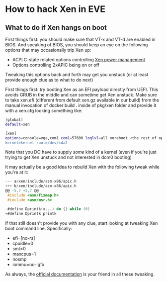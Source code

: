 # How to hack Xen in EVE

## What to do if Xen hangs on boot

First things first: you should make sure that VT-x and VT-d are enabled in BIOS. And speaking of BIOS, you should keep an eye on the following options that may occasionally trip Xen up:

* ACPI C-state related options controlling [Xen power management](https://wiki.xenproject.org/wiki/Xen_power_management)
* Options controlling 2xAPIC being on or off

Tweaking this options back and forth may get you unstuck (or at least provide enough clue as to what to do next)

First things first: try booting Xen as an EFI payload directly from UEFI. This avoids GRUB in the middle and can sometime get Xen unstuck. Make sure to take xen.efi (different from default xen.gz available in our build) from the manual invocation of docker build . inside of pkg/xen folder and provide it with a xen.cfg looking something like:

```sh
[global]
default=xen

[xen]
options=console=vga,com1 com1=57600 loglvl=all noreboot <the rest of options from GRUB's Xen settings>
kernel=kernel root=/dev/sda2
```

Note that you DO have to supply *some* kind of a kernel (even if you're just trying to get Xen unstuck and not interested in dom0 booting)

It may actually be a good idea to rebuild Xen with the following tweak while you're at it:

```c
--- a/xen/include/asm-x86/apic.h
+++ b/xen/include/asm-x86/apic.h
@@ -5,7 +5,7 @@
 #include <asm/fixmap.h>
 #include <asm/msr.h>

-#define Dprintk(x...) do {} while (0)
+#define Dprintk printk
```

If that still doesn't provide you with any clue, start looking at tweaking Xen boot command line. Specifically:

* efi=[no-rs]
* cpuidle=0
* smt=0
* maxcpus=1
* nosmp
* iommu=no-igfx

As always, the [official documentation](https://xenbits.xen.org/docs/unstable/misc/xen-command-line.html) is your friend in all these tweaking.
